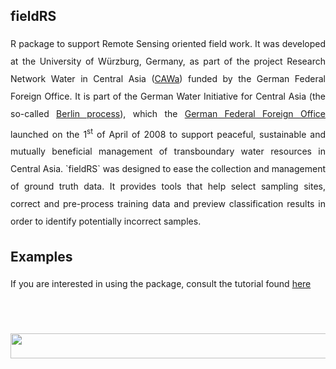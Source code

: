 ## fieldRS
<p align="justify" style="line-height:200%;">
R package to support Remote Sensing oriented field work. It was developed at the University of Würzburg, Germany, as part of the project Research Network Water in Central Asia (<a href="http://www.cawa-project.net/">CAWa</a>) funded by the German Federal Foreign Office. It is part of the German Water Initiative for Central Asia (the so-called <a href="http://waterca.org/en/the-berlin-process/">Berlin process</a>), which the <a href="https://www.auswaertiges-amt.de/en">German Federal Foreign Office</a> launched on the 1<sup>st</sup> of April of 2008 to support peaceful, sustainable and mutually beneficial management of transboundary water resources in Central Asia. `fieldRS` was designed to ease the collection and management of ground truth data. It provides tools that help select sampling sites, correct and pre-process training data and preview classification results in order to identify potentially incorrect samples.
</p>

## Examples
<p align="justify" style="line-height:200%;">
If you are interested in using the package, consult the tutorial found <a href="https://cran.r-project.org/web/packages/fieldRS/vignettes/fieldRS.html"> here</a>
</p>

</br>
</br>
</br>
<a href="http://www.cawa-project.net//"><img width="1000" height="40" src="http://www.cawa-project.net/typo3conf/ext/cawa_website/Resources/Public/Images/cawa_logo.png"></a>
</br>
